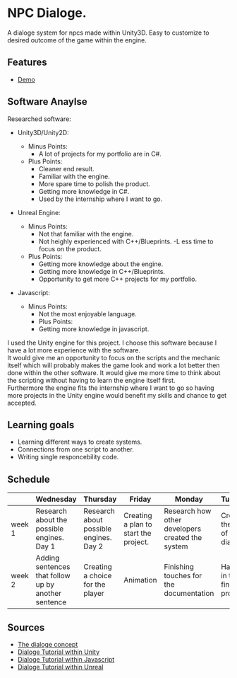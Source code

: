 # NPC Dialoge.
A dialoge system for npcs made within Unity3D. Easy to customize to desired outcome of the game within the engine.

## Features
- [Demo](lucashilgevoord.com/demo/NPCDialoge)

## Software Anaylse 
Researched software:
- Unity3D/Unity2D:
	- Minus Points:
		- A lot of projects for my portfolio are in C#.
	- Plus Points:
		- Cleaner end result.
		- Familiar with the engine.
		- More spare time to polish the product.
		- Getting more knowledge in C#.
		- Used by the internship where I want to go.

- Unreal Engine:
	- Minus Points:
		- Not that familiar with the engine.
		- Not heighly experienced with C++/Blueprints.
		-L ess time to focus on the product.
	- Plus Points:
		- Getting more knowledge about the engine.
		- Getting more knowledge in C++/Blueprints.
		- Opportunity to get more C++ projects for my portfolio.

- Javascript:
	- Minus Points:
		- Not the most enjoyable language.
		- Plus Points:
		- Getting more knowledge in javascript.

I used the Unity engine for this project. I choose this software because I have a lot more experience with the software.<br>
It would give me an opportunity to focus on the scripts and the mechanic itself which will probably makes the game look and work a lot better then done within the other software. It would give me more time to think about the scripting without having to learn the engine itself first.<br>
Furthermore the engine fits the internship where I want to go so having more projects in the Unity engine would benefit my skills and chance to get accepted.


## Learning goals 
- Learning different ways to create systems.
- Connections from one script to another.
- Writing single responcebility code.

## Schedule 
| | Wednesday | Thursday | Friday | Monday | Tuesday |
| --- | --- | --- | --- | --- | --- |
|week 1 | Research about the possible engines. Day 1 | Research about possible engines. Day 2 | Creating a plan to start the project. | Research how other developers created the system | Creating the start of the dialoge |
|week 2 | Adding sentences that follow up by another sentence | Creating a choice for the player | Animation | Finishing touches for the documentation | Handing in the finished product |

## Sources
- [The dialoge concept](https://www.youtube.com/watch?v=C1SfZ2Fp_BQ)
- [Dialoge Tutorial within Unity](https://www.youtube.com/watch?v=_nRzoTzeyxU&t=1s)
- [Dialoge Tutorial within Javascript](https://www.youtube.com/watch?v=OjldfRR0pZs)
- [Dialoge Tutorial within Unreal](https://www.youtube.com/watch?v=vho7w6rUU7A)

